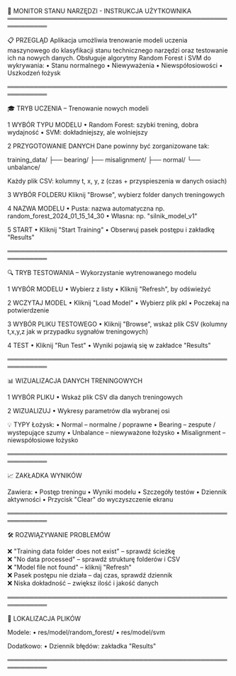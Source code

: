 🔧 MONITOR STANU NARZĘDZI - INSTRUKCJA UŻYTKOWNIKA
═══════════════════════════════════════════════════════════

📋 PRZEGLĄD
Aplikacja umożliwia trenowanie modeli uczenia maszynowego do klasyfikacji stanu technicznego narzędzi oraz testowanie ich na nowych danych. Obsługuje algorytmy Random Forest i SVM do wykrywania:
• Stanu normalnego
• Niewyważenia
• Niewspółosiowości
• Uszkodzeń łożysk

═══════════════════════════════════════════════════════════

🎓 TRYB UCZENIA – Trenowanie nowych modeli

1 WYBÓR TYPU MODELU
   • Random Forest: szybki trening, dobra wydajność
   • SVM: dokładniejszy, ale wolniejszy

2 PRZYGOTOWANIE DANYCH
   Dane powinny być zorganizowane tak:

   training_data/
   ├── bearing/
   ├── misalignment/
   ├── normal/
   └── unbalance/

   Każdy plik CSV: kolumny t, x, y, z (czas + przyspieszenia w danych osiach)

3 WYBÓR FOLDERU
   Kliknij "Browse", wybierz folder danych treningowych

4 NAZWA MODELU
   • Pusta: nazwa automatyczna np. random_forest_2024_01_15_14_30
   • Własna: np. "silnik_model_v1"

5 START
   • Kliknij "Start Training"
   • Obserwuj pasek postępu i zakładkę "Results"

═══════════════════════════════════════════════════════════

🔍 TRYB TESTOWANIA – Wykorzystanie wytrenowanego modelu

1 WYBÓR MODELU
   • Wybierz z listy
   • Kliknij "Refresh", by odświeżyć

2 WCZYTAJ MODEL
   • Kliknij "Load Model"
   • Wybierz plik pkl
   • Poczekaj na potwierdzenie

3 WYBÓR PLIKU TESTOWEGO
   • Kliknij "Browse", wskaż plik CSV (kolumny t,x,y,z jak w przypadku sygnałów treningowych)

4 TEST
   • Kliknij "Run Test"
   • Wyniki pojawią się w zakładce "Results"

═══════════════════════════════════════════════════════════

📊 WIZUALIZACJA DANYCH TRENINGOWYCH

1 WYBÓR PLIKU
   • Wskaż plik CSV dla danych treningowych

2 WIZUALIZUJ
   • Wykresy parametrów dla wybranej osi

💡 TYPY Łożysk:
   • Normal – normalne / poprawne 
   • Bearing – zespute / wystepujące szumy
   • Unbalance – niewyważone łożysko
   • Misalignment – niewspółosiowe łożysko

═══════════════════════════════════════════════════════════

📈 ZAKŁADKA WYNIKÓW

Zawiera:
• Postęp treningu
• Wyniki modelu
• Szczegóły testów
• Dziennik aktywności
• Przycisk "Clear" do wyczyszczenie ekranu

═══════════════════════════════════════════════════════════

🛠️ ROZWIĄZYWANIE PROBLEMÓW

❌ "Training data folder does not exist" – sprawdź ścieżkę  
❌ "No data processed" – sprawdź strukturę folderów i CSV  
❌ "Model file not found" – kliknij "Refresh"  
❌ Pasek postępu nie działa – daj czas, sprawdź dziennik  
❌ Niska dokładność – zwiększ ilość i jakość danych

═══════════════════════════════════════════════════════════

📁 LOKALIZACJA PLIKÓW

Modele:
• res/model/random_forest/
• res/model/svm

Dodatkowo:
• Dziennik błędów: zakładka "Results"

═══════════════════════════════════════════════════════════
